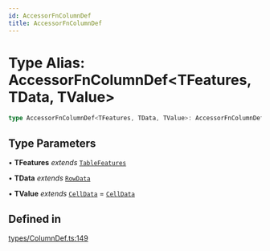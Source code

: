 ```yaml
---
id: AccessorFnColumnDef
title: AccessorFnColumnDef
---
```


# Type Alias: AccessorFnColumnDef\<TFeatures, TData, TValue\>

```ts
type AccessorFnColumnDef<TFeatures, TData, TValue>: AccessorFnColumnDefBase<TFeatures, TData, TValue> & ColumnIdentifiers<TFeatures, TData, TValue>;
```

## Type Parameters

• **TFeatures** *extends* [`TableFeatures`](tablefeatures.md)

• **TData** *extends* [`RowData`](rowdata.md)

• **TValue** *extends* [`CellData`](celldata.md) = [`CellData`](celldata.md)

## Defined in

[types/ColumnDef.ts:149](https://github.com/TanStack/table/blob/main/packages/table-core/src/types/ColumnDef.ts#L149)
